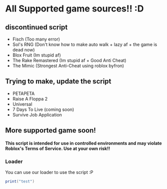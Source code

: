 # All Supported game sources!! :D

## discontinued script
- Fisch (Too many error)
- Sol's RNG (Don't know how to make auto walk + lazy af + the game is dead now)
- Blox Fruit (Im stupid af)
- The Rake Remastered (Im stupid af + Good Anti Cheat)
- The Mimic (Strongest Anti-Cheat using roblox byfron)

## Trying to make, update the script
- PETAPETA
- Raise A Floppa 2
- Universal
- 7 Days To Live (coming soon)
- Survive Job Application


## More supported game soon!

#### This script is intended for use in controlled environments and may violate Roblox's Terms of Service. Use at your own risk!!



### Loader

You can use our loader to use the script :P

```lua
print("test")
